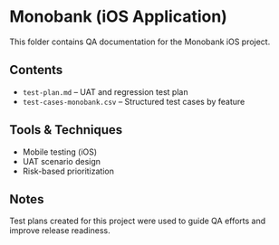 # Monobank (iOS Application)

This folder contains QA documentation for the Monobank iOS project.

## Contents
- `test-plan.md` – UAT and regression test plan
- `test-cases-monobank.csv` – Structured test cases by feature

## Tools & Techniques
- Mobile testing (iOS)
- UAT scenario design
- Risk-based prioritization

## Notes
Test plans created for this project were used to guide QA efforts and improve release readiness.
